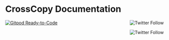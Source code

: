 # CrossCopy Documentation

<p align="left">
  <a href="https://app.netlify.com/sites/crosscopy-doc/deploys"><img src="https://api.netlify.com/api/v1/badges/eb76a12a-54b4-46b1-91a0-997ceea06ab6/deploy-status" align="right" alt="Twitter Follow" /></a>
  <a href="https://gitpod.io/#https://github.com/CrossCopy/crosscopy-doc"><img src="https://img.shields.io/badge/Gitpod-Ready--to--Code-blue?logo=gitpod" alt="Gitpod Ready-to-Code"/></a>

<a href="https://twitter.com/crosscopyio"><img src="https://img.shields.io/twitter/follow/crosscopy.svg?style=social" align="right" alt="Twitter Follow" /></a>

</p>
